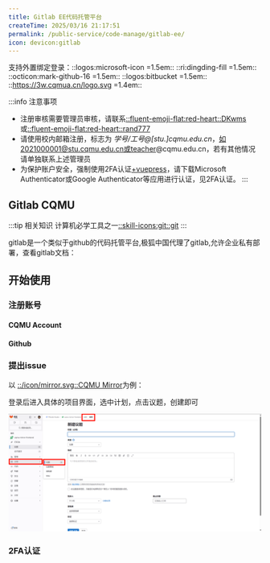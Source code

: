 ```yaml
---
title: Gitlab EE代码托管平台
createTime: 2025/03/16 21:17:51
permalink: /public-service/code-manage/gitlab-ee/
icon: devicon:gitlab
---
```


支持外置绑定登录：::logos:microsoft-icon =1.5em:: ::ri:dingding-fill =1.5em:: ::octicon:mark-github-16 =1.5em:: ::logos:bitbucket =1.5em:: ::https://3w.cqmua.cn/logo.svg =1.4em:: 

<CardGrid>
<LinkCard icon="devicon:gitlab" href="http://192.168.183.202" title="重医校园网内网地址" description="校园网可访问"></LinkCard>
<LinkCard icon="devicon:gitlab" href="https://git.cqmu.edu.cn/" title="Gitlab极狐" description="外网暂未开通"></LinkCard>
</CardGrid>



:::info 注意事项
- 注册审核需要管理员审核，请联系[::fluent-emoji-flat:red-heart::DKwms](/friends/persons/)或[::fluent-emoji-flat:red-heart::rand777](https://qm.qq.com/q/2iLBaNcsnO)
- 请使用校内邮箱注册，标志为 _学号/工号@[stu.]cqmu.edu.cn_，如2021000001@stu.cqmu.edu.cn或teacher@cqmu.edu.cn，若有其他情况请单独联系上述管理员
- 为保护账户安全，强制使用2FA认证[+vuepress]，请下载Microsoft Authenticator或Google Authenticator等应用进行认证，见2FA认证。
:::

[+vuepress]:
    [::logos:microsoft-icon::2FA（双因素认证）](https://www.microsoft.com/zh-cn/security/business/security-101/what-is-two-factor-authentication-2fa)是一种安全措施，要求用户在登录时提供两种不同的验证方式。通常包括密码和手机验证码。启用2FA可以显著提高账户安全性，防止未经授权的访问。



## Gitlab CQMU

:::tip 相关知识
计算机必学工具之一[::skill-icons:git::git](/csdiy/tools-must/git/)
:::

gitlab是一个类似于github的代码托管平台,极狐中国代理了gitlab,允许企业私有部署，查看gitlab文档：

<LinkCard icon="devicon:gitlab" href="https://gitlab.cn/docs/" title="Gitlab Docs" ></LinkCard>





## 开始使用

### 注册账号

#### CQMU Account

#### Github

### 提出issue

以 [::/icon/mirror.svg::CQMU Mirror](/public-service/cqmu-mirror/)为例：

登录后进入具体的项目界面，选中计划，点击议题，创建即可

![2025-03-21_04-12-09.png](../../../.vuepress/public/src/2025-03-21_04-12-09.png)

### 2FA认证


